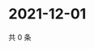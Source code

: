 # 2021-12-01

共 0 条

<!-- BEGIN WEIBO -->
<!-- 最后更新时间 Wed Dec 01 2021 07:14:17 GMT+0800 (China Standard Time) -->

<!-- END WEIBO -->
